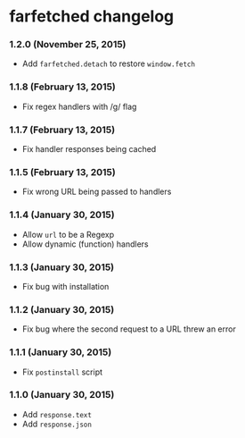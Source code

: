 # farfetched changelog

### 1.2.0 (November 25, 2015)

- Add `farfetched.detach` to restore `window.fetch`

### 1.1.8 (February 13, 2015)

- Fix regex handlers with /g/ flag

### 1.1.7 (February 13, 2015)

- Fix handler responses being cached

### 1.1.5 (February 13, 2015)

- Fix wrong URL being passed to handlers

### 1.1.4 (January 30, 2015)

- Allow `url` to be a Regexp
- Allow dynamic (function) handlers

### 1.1.3 (January 30, 2015)

- Fix bug with installation

### 1.1.2 (January 30, 2015)

- Fix bug where the second request to a URL threw an error

### 1.1.1 (January 30, 2015)

- Fix `postinstall` script

### 1.1.0 (January 30, 2015)

- Add `response.text`
- Add `response.json`
